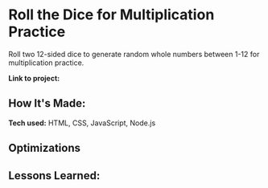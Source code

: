 # Roll the Dice for Multiplication Practice
Roll two 12-sided dice to generate random whole numbers between 1-12 for multiplication practice.

**Link to project:** 

## How It's Made:
**Tech used:** HTML, CSS, JavaScript, Node.js


## Optimizations

## Lessons Learned: